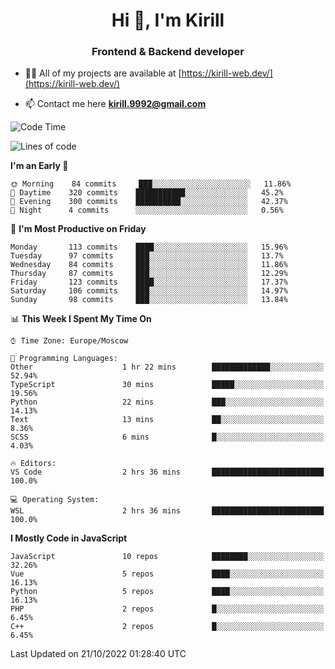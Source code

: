 <h1 align="center">Hi 👋, I'm Kirill</h1>
<h3 align="center">Frontend & Backend developer</h3>

- 👨‍💻 All of my projects are available at [https://kirill-web.dev/](https://kirill-web.dev/)

- 📫 Contact me here **kirill.9992@gmail.com**











<!--START_SECTION:waka-->
![Code Time](http://img.shields.io/badge/Code%20Time-1%2C157%20hrs%2040%20mins-blue)

![Lines of code](https://img.shields.io/badge/From%20Hello%20World%20I%27ve%20Written-526%20Thousand%20lines%20of%20code-blue)

**I'm an Early 🐤** 

```text
🌞 Morning    84 commits     ███░░░░░░░░░░░░░░░░░░░░░░   11.86% 
🌆 Daytime    320 commits    ███████████░░░░░░░░░░░░░░   45.2% 
🌃 Evening    300 commits    ██████████░░░░░░░░░░░░░░░   42.37% 
🌙 Night      4 commits      ░░░░░░░░░░░░░░░░░░░░░░░░░   0.56%

```
📅 **I'm Most Productive on Friday** 

```text
Monday       113 commits    ████░░░░░░░░░░░░░░░░░░░░░   15.96% 
Tuesday      97 commits     ███░░░░░░░░░░░░░░░░░░░░░░   13.7% 
Wednesday    84 commits     ███░░░░░░░░░░░░░░░░░░░░░░   11.86% 
Thursday     87 commits     ███░░░░░░░░░░░░░░░░░░░░░░   12.29% 
Friday       123 commits    ████░░░░░░░░░░░░░░░░░░░░░   17.37% 
Saturday     106 commits    ███░░░░░░░░░░░░░░░░░░░░░░   14.97% 
Sunday       98 commits     ███░░░░░░░░░░░░░░░░░░░░░░   13.84%

```


📊 **This Week I Spent My Time On** 

```text
⌚︎ Time Zone: Europe/Moscow

💬 Programming Languages: 
Other                    1 hr 22 mins        █████████████░░░░░░░░░░░░   52.94% 
TypeScript               30 mins             █████░░░░░░░░░░░░░░░░░░░░   19.56% 
Python                   22 mins             ███░░░░░░░░░░░░░░░░░░░░░░   14.13% 
Text                     13 mins             ██░░░░░░░░░░░░░░░░░░░░░░░   8.36% 
SCSS                     6 mins              █░░░░░░░░░░░░░░░░░░░░░░░░   4.03%

🔥 Editors: 
VS Code                  2 hrs 36 mins       █████████████████████████   100.0%

💻 Operating System: 
WSL                      2 hrs 36 mins       █████████████████████████   100.0%

```

**I Mostly Code in JavaScript** 

```text
JavaScript               10 repos            ████████░░░░░░░░░░░░░░░░░   32.26% 
Vue                      5 repos             ████░░░░░░░░░░░░░░░░░░░░░   16.13% 
Python                   5 repos             ████░░░░░░░░░░░░░░░░░░░░░   16.13% 
PHP                      2 repos             █░░░░░░░░░░░░░░░░░░░░░░░░   6.45% 
C++                      2 repos             █░░░░░░░░░░░░░░░░░░░░░░░░   6.45%

```



 Last Updated on 21/10/2022 01:28:40 UTC
<!--END_SECTION:waka-->
